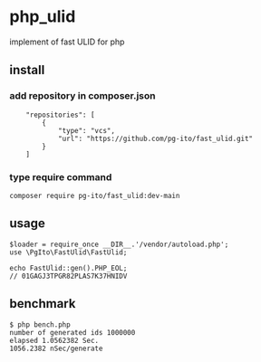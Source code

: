# php_ulid
implement of fast ULID for php

## install


### add repository in composer.json

```
    "repositories": [
        {
            "type": "vcs",
            "url": "https://github.com/pg-ito/fast_ulid.git"
        }
    ]
```
### type require command

```
composer require pg-ito/fast_ulid:dev-main
```



## usage

```
$loader = require_once __DIR__.'/vendor/autoload.php';
use \PgIto\FastUlid\FastUlid;

echo FastUlid::gen().PHP_EOL;
// 01GAGJ3TPGR82PLAS7K37HNIDV
```

## benchmark

```
$ php bench.php 
number of generated ids 1000000
elapsed 1.0562382 Sec.
1056.2382 nSec/generate
```
